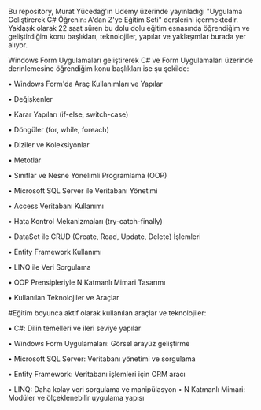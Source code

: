 Bu repository, Murat Yücedağ'ın Udemy üzerinde yayınladığı "Uygulama Geliştirerek C# Öğrenin: A'dan Z'ye Eğitim Seti" derslerini içermektedir. Yaklaşık olarak 22 saat süren bu dolu dolu eğitim esnasında öğrendiğim ve geliştirdiğim konu başlıkları, teknolojiler, yapılar ve yaklaşımlar burada yer alıyor.

Windows Form Uygulamaları geliştirerek C# ve Form Uygulamaları üzerinde derinlemesine öğrendiğim konu başlıkları ise şu şekilde:

• Windows Form'da Araç Kullanımları ve Yapılar

• Değişkenler

• Karar Yapıları (if-else, switch-case)

• Döngüler (for, while, foreach)

• Diziler ve Koleksiyonlar

• Metotlar

• Sınıflar ve Nesne Yönelimli Programlama (OOP)

• Microsoft SQL Server ile Veritabanı Yönetimi

• Access Veritabanı Kullanımı

• Hata Kontrol Mekanizmaları (try-catch-finally)

• DataSet ile CRUD (Create, Read, Update, Delete) İşlemleri

• Entity Framework Kullanımı

• LINQ ile Veri Sorgulama

• OOP Prensipleriyle N Katmanlı Mimari Tasarımı

• Kullanılan Teknolojiler ve Araçlar

#Eğitim boyunca aktif olarak kullanılan araçlar ve teknolojiler:

• C#: Dilin temelleri ve ileri seviye yapılar

• Windows Form Uygulamaları: Görsel arayüz geliştirme

• Microsoft SQL Server: Veritabanı yönetimi ve sorgulama

• Entity Framework: Veritabanı işlemleri için ORM aracı

• LINQ: Daha kolay veri sorgulama ve manipülasyon
• N Katmanlı Mimari: Modüler ve ölçeklenebilir uygulama yapısı
